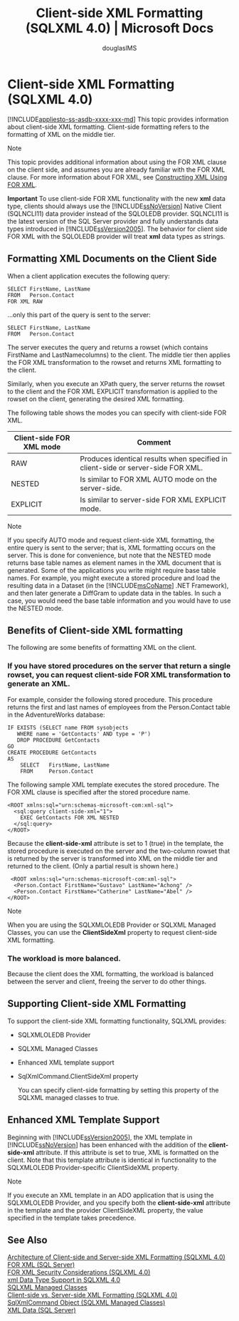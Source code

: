 ﻿---
title: "Client-side XML Formatting (SQLXML 4.0) | Microsoft Docs"
ms.custom: ""
ms.date: "03/16/2017"
ms.prod: sql
ms.prod_service: "database-engine, sql-database"
ms.component: "sqlxml"
ms.reviewer: ""
ms.suite: "sql"
ms.technology: xml
ms.tgt_pltfrm: ""
ms.topic: "reference"
helpviewer_keywords: 
  - "FOR XML clause, formatting"
  - "middle tier XML formatting [SQLXML]"
  - "client-side XML formatting"
  - "client-side-xml attribute"
ms.assetid: 9630a21d-a93b-4d3b-8a25-c4b32399f993
caps.latest.revision: 34
author: "douglaslMS"
ms.author: "douglasl"
manager: craigg
monikerRange: "= azuresqldb-current || >= sql-server-2016 || = sqlallproducts-allversions"
---
# Client-side XML Formatting (SQLXML 4.0)
[!INCLUDE[appliesto-ss-asdb-xxxx-xxx-md](../../../includes/appliesto-ss-asdb-xxxx-xxx-md.md)]
  This topic provides information about client-side XML formatting. Client-side formatting refers to the formatting of XML on the middle tier.  
  
> [!NOTE]  
>  This topic provides additional information about using the FOR XML clause on the client side, and assumes you are already familiar with the FOR XML clause. For more information about FOR XML, see [Constructing XML Using FOR XML](../../../relational-databases/xml/for-xml-sql-server.md).  
  
 **Important** To use client-side FOR XML functionality with the new **xml** data type, clients should always use the [!INCLUDE[ssNoVersion](../../../includes/ssnoversion-md.md)] Native Client (SQLNCLI11) data provider instead of the SQLOLEDB provider. SQLNCLI11 is the latest version of the SQL Server provider and fully understands data types introduced in [!INCLUDE[ssVersion2005](../../../includes/ssversion2005-md.md)]. The behavior for client side FOR XML with the SQLOLEDB provider will treat **xml** data types as strings.  
  
## Formatting XML Documents on the Client Side  
 When a client application executes the following query:  
  
```  
SELECT FirstName, LastName  
FROM   Person.Contact  
FOR XML RAW  
```  
  
 ...only this part of the query is sent to the server:  
  
```  
SELECT FirstName, LastName  
FROM   Person.Contact  
```  
  
 The server executes the query and returns a rowset (which contains FirstName and LastNamecolumns) to the client. The middle tier then applies the FOR XML transformation to the rowset and returns XML formatting to the client.  
  
 Similarly, when you execute an XPath query, the server returns the rowset to the client and the FOR XML EXPLICIT transformation is applied to the rowset on the client, generating the desired XML formatting.  
  
 The following table shows the modes you can specify with client-side FOR XML.  
  
|Client-side FOR XML mode|Comment|  
|-------------------------------|-------------|  
|RAW|Produces identical results when specified in client-side or server-side FOR XML.|  
|NESTED|Is similar to FOR XML AUTO mode on the server-side.|  
|EXPLICIT|Is similar to server-side FOR XML EXPLICIT mode.|  
  
> [!NOTE]  
>  If you specify AUTO mode and request client-side XML formatting, the entire query is sent to the server; that is, XML formatting occurs on the server. This is done for convenience, but note that the NESTED mode returns base table names as element names in the XML document that is generated. Some of the applications you write might require base table names. For example, you might execute a stored procedure and load the resulting data in a Dataset (in the [!INCLUDE[msCoName](../../../includes/msconame-md.md)] .NET Framework), and then later generate a DiffGram to update data in the tables. In such a case, you would need the base table information and you would have to use the NESTED mode.  
  
## Benefits of Client-side XML formatting  
 The following are some benefits of formatting XML on the client.  
  
### If you have stored procedures on the server that return a single rowset, you can request client-side FOR XML transformation to generate an XML.  
 For example, consider the following stored procedure. This procedure returns the first and last names of employees from the Person.Contact table in the AdventureWorks database:  
  
```  
IF EXISTS (SELECT name FROM sysobjects  
   WHERE name = 'GetContacts' AND type = 'P')  
   DROP PROCEDURE GetContacts  
GO  
CREATE PROCEDURE GetContacts  
AS  
    SELECT   FirstName, LastName  
    FROM     Person.Contact  
```  
  
 The following sample XML template executes the stored procedure. The FOR XML clause is specified after the stored procedure name.  
  
```  
<ROOT xmlns:sql="urn:schemas-microsoft-com:xml-sql">  
  <sql:query client-side-xml="1">  
    EXEC GetContacts FOR XML NESTED  
  </sql:query>  
</ROOT>  
```  
  
 Because the **client-side-xml** attribute is set to 1 (true) in the template, the stored procedure is executed on the server and the two-column rowset that is returned by the server is transformed into XML on the middle tier and returned to the client. (Only a partial result is shown here.)  
  
```  
 <ROOT xmlns:sql="urn:schemas-microsoft-com:xml-sql">  
  <Person.Contact FirstName="Gustavo" LastName="Achong" />   
  <Person.Contact FirstName="Catherine" LastName="Abel" />  
</ROOT>  
```  
  
> [!NOTE]  
>  When you are using the SQLXMLOLEDB Provider or SQLXML Managed Classes, you can use the **ClientSideXml** property to request client-side XML formatting.  
  
### The workload is more balanced.  
 Because the client does the XML formatting, the workload is balanced between the server and client, freeing the server to do other things.  
  
## Supporting Client-side XML Formatting  
 To support the client-side XML formatting functionality, SQLXML provides:  
  
-   SQLXMLOLEDB Provider  
  
-   SQLXML Managed Classes  
  
-   Enhanced XML template support  
  
-   SqlXmlCommand.ClientSideXml property  
  
     You can specify client-side formatting by setting this property of the SQLXML managed classes to true.  
  
## Enhanced XML Template Support  
 Beginning with [!INCLUDE[ssVersion2005](../../../includes/ssversion2005-md.md)], the XML template in [!INCLUDE[ssNoVersion](../../../includes/ssnoversion-md.md)] has been enhanced with the addition of the **client-side-xml** attribute. If this attribute is set to true, XML is formatted on the client. Note that this template attribute is identical in functionality to the SQLXMLOLEDB Provider-specific ClientSideXML property.  
  
> [!NOTE]  
>  If you execute an XML template in an ADO application that is using the SQLXMLOLEDB Provider, and you specify both the **client-side-xml** attribute in the template and the provider ClientSideXML property, the value specified in the template takes precedence.  
  
## See Also  
 [Architecture of Client-side and Server-side XML Formatting &#40;SQLXML 4.0&#41;](../../../relational-databases/sqlxml/formatting/architecture-of-client-side-and-server-side-xml-formatting-sqlxml-4-0.md)   
 [FOR XML &#40;SQL Server&#41;](../../../relational-databases/xml/for-xml-sql-server.md)   
 [FOR XML Security Considerations &#40;SQLXML 4.0&#41;](../../../relational-databases/sqlxml-annotated-xsd-schemas-xpath-queries/security/for-xml-security-considerations-sqlxml-4-0.md)   
 [xml Data Type Support in SQLXML 4.0](../../../relational-databases/sqlxml/xml-data-type-support-in-sqlxml-4-0.md)   
 [SQLXML Managed Classes](../../../relational-databases/sqlxml-annotated-xsd-schemas-xpath-queries/net-framework-classes/sqlxml-4-0-net-framework-support-managed-classes.md)   
 [Client-side vs. Server-side XML Formatting &#40;SQLXML 4.0&#41;](../../../relational-databases/sqlxml/formatting/client-side-vs-server-side-xml-formatting-sqlxml-4-0.md)   
 [SqlXmlCommand Object &#40;SQLXML Managed Classes&#41;](../../../relational-databases/sqlxml-annotated-xsd-schemas-xpath-queries/net-framework-classes/sqlxml-managed-classes-sqlxmlcommand-object.md)   
 [XML Data &#40;SQL Server&#41;](../../../relational-databases/xml/xml-data-sql-server.md)  
  
  
